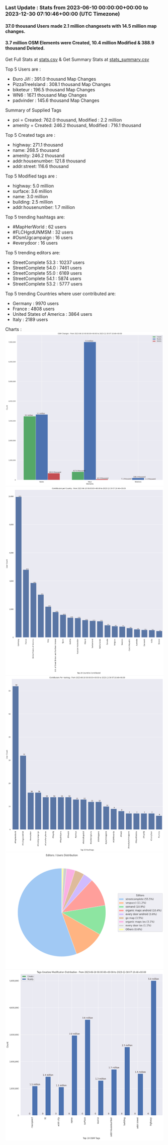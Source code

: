 ### Last Update : Stats from 2023-06-10 00:00:00+00:00 to 2023-12-30 07:10:46+00:00 (UTC Timezone)

#### 37.0 thousand Users made 2.1 million changesets with 14.5 million map changes.
#### 3.7 million OSM Elements were Created, 10.4 million Modified & 388.9 thousand Deleted.
Get Full Stats at [stats.csv](/stats/fieldmappers/Daily/stats.csv)
 & Get Summary Stats at [stats_summary.csv](/stats/fieldmappers/Daily/stats_summary.csv)

Top 5 Users are : 
- Đuro Jiří : 391.0 thousand Map Changes
- PizzaTreeIsland : 308.1 thousand Map Changes
- biketeur : 196.5 thousand Map Changes
- WN6 : 167.1 thousand Map Changes
- padvinder : 145.6 thousand Map Changes

Summary of Supplied Tags
- poi = Created: 762.0 thousand, Modified : 2.2 million
- amenity = Created: 246.2 thousand, Modified : 716.1 thousand


Top 5 Created tags are :
- highway: 271.1 thousand
- name: 268.5 thousand
- amenity: 246.2 thousand
- addr:housenumber: 121.8 thousand
- addr:street: 116.6 thousand


Top 5 Modified tags are :
- highway: 5.0 million
- surface: 3.6 million
- name: 3.0 million
- building: 2.5 million
- addr:housenumber: 1.7 million


Top 5 trending hashtags are:
- #MapHerWorld : 62 users
- #FLCHgrdUNMSM : 32 users
- #OsmUgcampaign : 16 users
- #everydoor : 16 users


Top 5 trending editors are:
- StreetComplete 53.3 : 10237 users
- StreetComplete 54.0 : 7461 users
- StreetComplete 55.0 : 6169 users
- StreetComplete 54.1 : 5874 users
- StreetComplete 53.2 : 5777 users


Top 5 trending Countries where user contributed are:
- Germany : 9970 users
- France : 4808 users
- United States of America : 3864 users
- Italy : 2189 users


 Charts : 
![Alt text](./stats_osm_changes.png) 
![Alt text](./stats_users_per_country.png) 
![Alt text](./stats_users_per_hashtag.png) 
![Alt text](./stats_editors_pie_chart.png) 
![Alt text](./stats_tags.png) 
